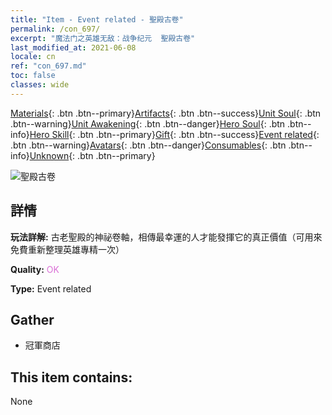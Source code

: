 ```yaml
---
title: "Item - Event related - 聖殿古卷"
permalink: /con_697/
excerpt: "魔法门之英雄无敌：战争纪元  聖殿古卷"
last_modified_at: 2021-06-08
locale: cn
ref: "con_697.md"
toc: false
classes: wide
---
```

 [Materials](/ItemsCN/){: .btn .btn--primary}[Artifacts](/ItemsCN/Artifacts/){: .btn .btn--success}[Unit Soul](/ItemsCN/UnitSoul/){: .btn .btn--warning}[Unit Awakening](/ItemsCN/UnitAwakening/){: .btn .btn--danger}[Hero Soul](/ItemsCN/HeroSoul/){: .btn .btn--info}[Hero Skill](/ItemsCN/HeroSkill/){: .btn .btn--primary}[Gift](/ItemsCN/Gift/){: .btn .btn--success}[Event related](/ItemsCN/Events/){: .btn .btn--warning}[Avatars](/ItemsCN/Avatars/){: .btn .btn--danger}[Consumables](/ItemsCN/Consumables/){: .btn .btn--info}[Unknown](/ItemsCN/Unknown/){: .btn .btn--primary}

 ![聖殿古卷](/images/t/i_373.png)

## 詳情
 **玩法詳解:** 古老聖殿的神祕卷軸，相傳最幸運的人才能發揮它的真正價值（可用來免費重新整理英雄專精一次）

 **Quality:** <span style="color: #DA70D6">OK</span>

 **Type:** Event related

## Gather

*    冠軍商店 

## This item contains:

  None

